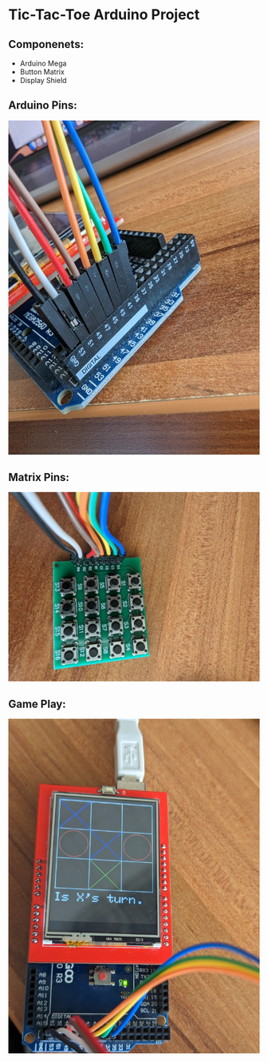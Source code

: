 # Tic-Tac-Toe Arduino Project
## Componenets:
* Arduino Mega
* Button Matrix
* Display Shield
## Arduino Pins:
![Arduino Pins](ttt1.jpg)  
## Matrix Pins:  
![Matrix Pins](ttt2.jpg)  
## Game Play:  
![Play](ttt3.jpg)
